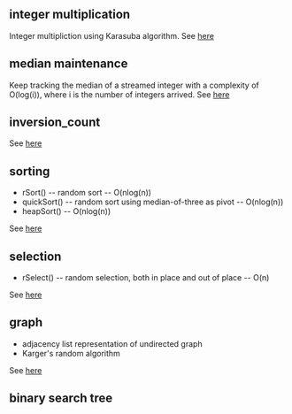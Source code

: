 ## integer multiplication

Integer multipliction using Karasuba algorithm. See [here](./integer_multiplication)

## median maintenance

Keep tracking the median of a streamed integer with a complexity of O(log(i)), where i is the number of integers arrived. See [here](./median_maintenance) 

## inversion_count

See [here](./inversion_count)

## sorting

* rSort() -- random sort -- O(nlog(n))
* quickSort() -- random sort using median-of-three as pivot -- O(nlog(n))
* heapSort() -- O(nlog(n))

See [here](./sorting_and_selection)

## selection

* rSelect() -- random selection, both in place and out of place -- O(n)

See [here](./sorting_and_selection)

## graph

* adjacency list representation of undirected graph
* Karger's random algorithm

See [here](./graph)

## binary search tree

